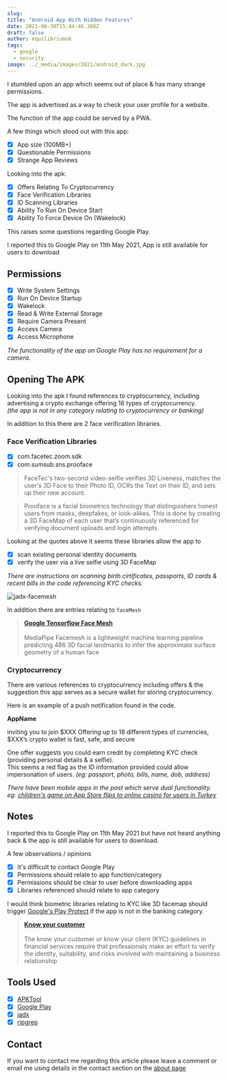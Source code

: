 ```yaml
---
slug:
title: "Android App With Hidden Features"
date: 2021-06-30T15:44:46.388Z
draft: false
author: equilibriumuk
tags:
  - google
  - security
image: ../_media/images/2021/android_dark.jpg
---
```


I stumbled upon an app which seems out of place & has many strange permissions.

<article class="message is-info">
  <div class="message-body">
    <p><i class="fa fa-info-circle"></i> The app is advertised as a way to check your user profile for a website.</p>
  </div>
</article>

The function of the app could be served by a PWA.

A few things which stood out with this app:

- [x] App size (100MB+)
- [x] Questionable Permissions
- [x] Strange App Reviews

Looking into the apk:

- [x] Offers Relating To Cryptocurrency
- [x] Face Verification Libraries
- [x] ID Scanning Libraries
- [x] Ability To Run On Device Start
- [x] Ability To Force Device On (Wakelock)

This raises some questions regarding Google Play.

<article class="message is-danger">
  <div class="message-body">
    <p><i class="fa fa-exclamation-triangle"></i> I reported this to Google Play on 11th May 2021, App is still available for users to download</p>
  </div>
</article>

## Permissions

- [x] Write System Settings
- [x] Run On Device Startup
- [x] Wakelock
- [x] Read & Write External Storage
- [x] Require Camera Present
- [x] Access Camera
- [x] Access Microphone

*The functionality of the app on Google Play has no requirement for a camera.*

## Opening The APK

Looking into the apk I found references to cryptocurrency, including advertising a crypto exchange offering 18 types of cryptocurrency.<br />
*(the app is not in any category relating to cryptocurrency or banking)*

In addition to this there are 2 face verification libraries.

### Face Verification Libraries

- [x] com.facetec.zoom.sdk
- [x] com.sumsub.sns.prooface

> FaceTec's two-second video-selfie verifies 3D Liveness, matches the user's 3D Face to their Photo ID, OCRs the Text on their ID, and sets up their new account.

> Prooface is a facial biometrics technology that distinguishers honest users from masks, deepfakes, or look-alikes. This is done by creating a 3D FaceMap of each user that’s continuously referenced for verifying document uploads and login attempts.

Looking at the quotes above it seems these libraries allow the app to

- [x] scan existing personal identity documents
- [x] verify the user via a live selfie using 3D FaceMap

*There are instructions on scanning birth cirtificates, passports, ID cards & recent bills in the code referencing KYC checks.*

<img src="/media/images/2021/jadx-facemesh.jpg" alt="jadx-facemesh">

In addition there are entries relating to `faceMesh`

<blockquote><strong><i class="fa fa-link"></i>  <a href="https://github.com/tensorflow/tfjs-models/tree/master/facemesh" target="_blank" rel="noopener noreferrer">Google Tensorflow Face Mesh</a></strong><br /><br />
MediaPipe Facemesh is a lightweight machine learning pipeline predicting 486 3D facial landmarks to infer the approximate surface geometry of a human face</blockquote>

### Cryptocurrency

There are various references to cryptocurrency including offers & the suggestion this app serves as a secure wallet for storing cryptocurrency.

Here is an example of a push notification found in the code.

<article class="message is-success">
  <div class="message-body">
    <p><strong><i class="fa fa-btc"></i>  AppName</strong></p>
    <p>inviting you to join $XXX Offering up to 18 different types of currencies,<br /> $XXX’s crypto wallet is fast, safe, and secure</p>
  </div>
</article>

One offer suggests you could earn credit by completing KYC check (providing personal details & a selfie).<br />
This seems a red flag as the ID information provided could allow impersonation of users. *(eg: passport, photo, bills, name, dob, address)*

*There have been mobile apps in the past which serve dual functionality.*<br />
*eg: <a href="https://web.archive.org/web/20210415173933/https://twitter.com/keleftheriou/status/1382750329972805633" target="_blank" rel="noopener noreferrer">children's game on App Store flips to online casino for users in Turkey</a>*

## Notes

I reported this to Google Play on 11th May 2021 but have not heard anything back & the app is still available for users to download.

A few observations / opinions

- [x] It's difficult to contact Google Play
- [x] Permissions should relate to app function/category
- [x] Permissions should be clear to user before downloading apps
- [x] Libraries referenced should relate to app category

I would think biometric libraries relating to KYC like 3D facemap should trigger <a href="https://developers.google.com/android/play-protect/" target="_blank" rel="noopener noreferrer">Google's Play Protect</a> if the app is not in the banking category.

<blockquote><strong><i class="fa fa-link"></i>  <a href="https://en.wikipedia.org/wiki/Know_your_customer" target="_blank" rel="noopener noreferrer">Know your customer</a></strong><br /><br />
The know your customer or know your client (KYC) guidelines in financial services require that professionals make an effort to verify the identity, suitability, and risks involved with maintaining a business relationship</blockquote>

## Tools Used

- [x] <a href="https://github.com/iBotPeaches/Apktool"  target="_blank" rel="noopener noreferrer">APKTool</a>
- [x] <a href="https://play.google.com"  target="_blank" rel="noopener noreferrer">Google Play</a>
- [x] <a href="https://github.com/skylot/jadx"  target="_blank" rel="noopener noreferrer">jadx</a>
- [x] <a href="https://github.com/BurntSushi/ripgrep"  target="_blank" rel="noopener noreferrer">ripgrep</a>

## Contact

If you want to contact me regarding this article please leave a comment or email me using details in the contact section on the <a href="/about#contact"  target="_blank" rel="noopener noreferrer">about page</a>